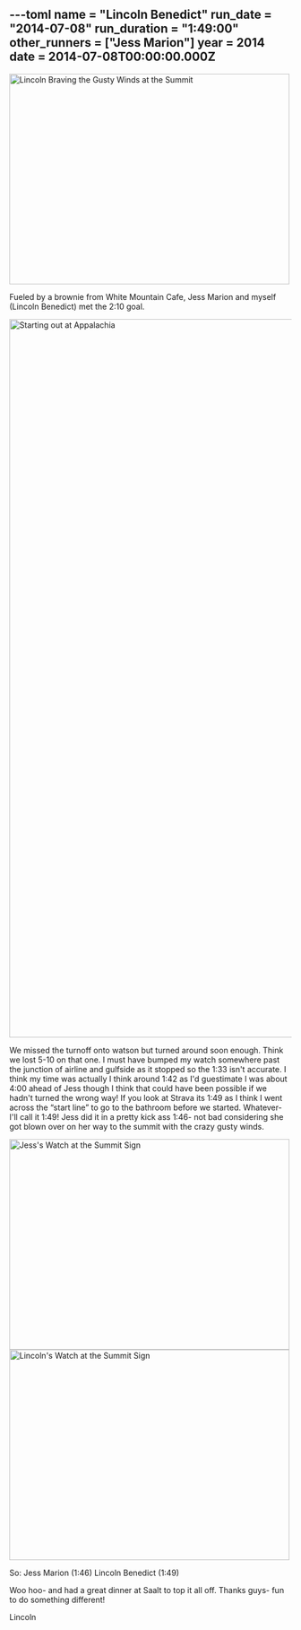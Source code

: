 ---toml
name = "Lincoln Benedict"
run_date = "2014-07-08"
run_duration = "1:49:00"
other_runners = ["Jess Marion"]
year = 2014
date = 2014-07-08T00:00:00.000Z
---
<img src="/assets/images/uploads/tumblrinlinepl2vv3o8ch1si9ly8500.jpg" alt="Lincoln Braving the Gusty Winds at the Summit" width="500" height="375">

Fueled by a brownie from White Mountain Cafe, Jess Marion and myself (Lincoln Benedict) met the 2:10 goal.

<img src="/assets/images/uploads/benedict.jpg" alt="Starting out at Appalachia" width="960" height="1280">

We missed the turnoff onto watson but turned around soon enough. Think we lost 5-10 on that one. I must have bumped my watch somewhere past the junction of airline and gulfside as it stopped so the 1:33 isn't accurate. I think my time was actually I think around 1:42 as I'd guestimate I was about 4:00 ahead of Jess though I think that could have been possible if we hadn't turned the wrong way! If you look at Strava its 1:49 as I think I went across the “start line” to go to the bathroom before we started. Whatever- I'll call it 1:49! Jess did it in a pretty kick ass 1:46- not bad considering she got blown over on her way to the summit with the crazy gusty winds.

<img src="/assets/images/uploads/tumblrinlinepl2vv2d94y1si9ly8500.jpg" alt="Jess's Watch at the Summit Sign" width="500" height="375">

<img src="/assets/images/uploads/tumblrinlinepl2vv3o8ui1si9ly8500.jpg" alt="Lincoln's Watch at the Summit Sign" width="500" height="375">

So:
Jess Marion (1:46)
Lincoln Benedict (1:49)

Woo hoo- and had a great dinner at Saalt to top it all off. Thanks guys- fun to do something different!

Lincoln

